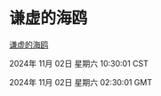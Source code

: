 # 谦虚的海鸥
[谦虚的海鸥](http://219.139.197.74:56308/qxdho/course/base/hotlink/index.php)

2024年 11月 02日 星期六 10:30:01 CST

2024年 11月 02日 星期六 02:30:01 GMT
